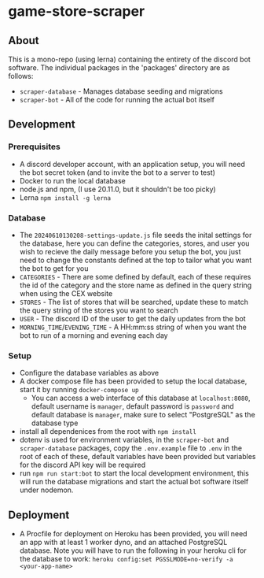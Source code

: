 # game-store-scraper

## About

This is a mono-repo (using lerna) containing the entirety of the discord bot software. The individual packages in the 'packages' directory are as follows:

* `scraper-database` - Manages database seeding and migrations
* `scraper-bot` - All of the code for running the actual bot itself

## Development
### Prerequisites
* A discord developer account, with an application setup, you will need the bot secret token (and to invite the bot to a server to test)
* Docker to run the local database
* node.js and npm, (I use 20.11.0, but it shouldn't be too picky)
* Lerna `npm install -g lerna`

### Database
* The `20240610130208-settings-update.js` file seeds the inital settings for the database, here you can define the categories, stores, and user you wish to 
recieve the daily message before you setup the bot,  you just need to change the constants defined at the top to tailor what you want the bot to get for you
* `CATEGORIES` - There are some defined by default, each of  these requires the id of the category and the store name as defined in the query string when using the CEX website
* `STORES` -  The list of stores that will be searched, update these to match  the query string of the stores you want to search
* `USER` - The discord ID of the user to get the daily updates from the bot
* `MORNING_TIME`/`EVENING_TIME` - A HH:mm:ss string of when you want the bot to  run of  a morning and evening each day

### Setup
* Configure the database variables as above
* A docker compose file has been provided to setup the local database, start it by running `docker-compose up`
    * You can access a web interface of this database at `localhost:8080`, default username is `manager`, default password is `password` and default database is `manager`, make sure to select "PostgreSQL" as the database type
* install all dependenices from the root with `npm install`
* dotenv is used for environment variables, in the `scraper-bot` and `scraper-database` packages, copy the `.env.example` file to `.env` in the root of each of these, default variables have been provided but variables for the discord API key will be required
* run `npm run start:bot` to start the local development environment, this will run the database migrations and start the actual bot software itself under nodemon.

## Deployment
* A Procfile for deployment on Heroku has been provided, you will need an app with at least 1 worker dyno, and an attached PostgreSQL database. Note you will have to run the following in your heroku cli for the database to work: `heroku config:set PGSSLMODE=no-verify -a <your-app-name>`





